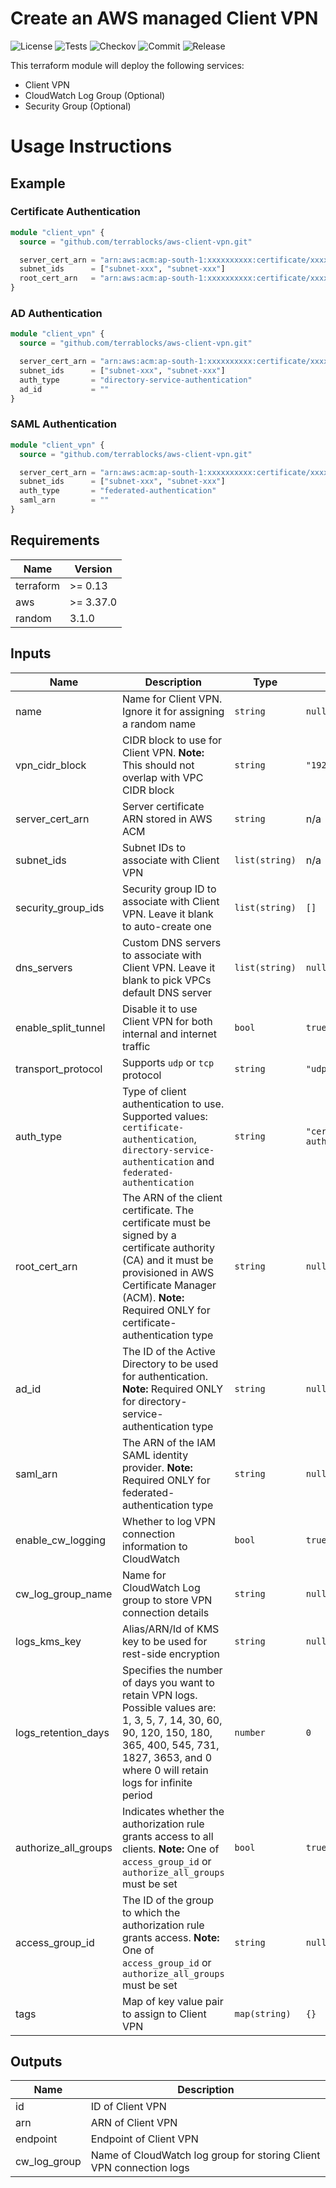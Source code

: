 # Create an AWS managed Client VPN

![License](https://img.shields.io/github/license/terrablocks/aws-client-vpn?style=for-the-badge) ![Tests](https://img.shields.io/github/workflow/status/terrablocks/aws-client-vpn/tests/master?label=Test&style=for-the-badge) ![Checkov](https://img.shields.io/github/workflow/status/terrablocks/aws-client-vpn/checkov/master?label=Checkov&style=for-the-badge) ![Commit](https://img.shields.io/github/last-commit/terrablocks/aws-client-vpn?style=for-the-badge) ![Release](https://img.shields.io/github/v/release/terrablocks/aws-client-vpn?style=for-the-badge)

This terraform module will deploy the following services:
- Client VPN
- CloudWatch Log Group (Optional)
- Security Group (Optional)

# Usage Instructions
## Example
### Certificate Authentication
```terraform
module "client_vpn" {
  source = "github.com/terrablocks/aws-client-vpn.git"

  server_cert_arn = "arn:aws:acm:ap-south-1:xxxxxxxxxx:certificate/xxxxx-xxxx-xxxx-xxxx-xxxxxxx"
  subnet_ids      = ["subnet-xxx", "subnet-xxx"]
  root_cert_arn   = "arn:aws:acm:ap-south-1:xxxxxxxxxx:certificate/xxxxx-xxxx-xxxx-xxxx-xxxxxxx"
}
```
### AD Authentication
```terraform
module "client_vpn" {
  source = "github.com/terrablocks/aws-client-vpn.git"

  server_cert_arn = "arn:aws:acm:ap-south-1:xxxxxxxxxx:certificate/xxxxx-xxxx-xxxx-xxxx-xxxxxxx"
  subnet_ids      = ["subnet-xxx", "subnet-xxx"]
  auth_type       = "directory-service-authentication"
  ad_id           = ""
}
```
### SAML Authentication
```terraform
module "client_vpn" {
  source = "github.com/terrablocks/aws-client-vpn.git"

  server_cert_arn = "arn:aws:acm:ap-south-1:xxxxxxxxxx:certificate/xxxxx-xxxx-xxxx-xxxx-xxxxxxx"
  subnet_ids      = ["subnet-xxx", "subnet-xxx"]
  auth_type       = "federated-authentication"
  saml_arn        = ""
}
```

## Requirements

| Name | Version |
|------|---------|
| terraform | >= 0.13 |
| aws | >= 3.37.0 |
| random | 3.1.0 |

## Inputs

| Name | Description | Type | Default | Required |
|------|-------------|------|---------|:--------:|
| name | Name for Client VPN. Ignore it for assigning a random name | `string` | `null` | no |
| vpn_cidr_block | CIDR block to use for Client VPN. **Note:** This should not overlap with VPC CIDR block | `string` | `"192.168.0.0/16"` | no |
| server_cert_arn | Server certificate ARN stored in AWS ACM | `string` | n/a | yes |
| subnet_ids | Subnet IDs to associate with Client VPN | `list(string)` | n/a | yes |
| security_group_ids | Security group ID to associate with Client VPN. Leave it blank to auto-create one | `list(string)` | `[]` | no |
| dns_servers | Custom DNS servers to associate with Client VPN. Leave it blank to pick VPCs default DNS server | `list(string)` | `null` | no |
| enable_split_tunnel | Disable it to use Client VPN for both internal and internet traffic | `bool` | `true` | no |
| transport_protocol | Supports `udp` or `tcp` protocol | `string` | `"udp"` | no |
| auth_type | Type of client authentication to use. Supported values: `certificate-authentication`, `directory-service-authentication` and `federated-authentication` | `string` | `"certificate-authentication"` | no |
| root_cert_arn | The ARN of the client certificate. The certificate must be signed by a certificate authority (CA) and it must be provisioned in AWS Certificate Manager (ACM). **Note:** Required ONLY for certificate-authentication type | `string` | `null` | no |
| ad_id | The ID of the Active Directory to be used for authentication. **Note:** Required ONLY for directory-service-authentication type | `string` | `null` | no |
| saml_arn | The ARN of the IAM SAML identity provider. **Note:** Required ONLY for federated-authentication type | `string` | `null` | no |
| enable_cw_logging | Whether to log VPN connection information to CloudWatch | `bool` | `true` | no |
| cw_log_group_name | Name for CloudWatch Log group to store VPN connection details | `string` | `null` | no |
| logs_kms_key | Alias/ARN/Id of KMS key to be used for rest-side encryption | `string` | `null` | no |
| logs_retention_days | Specifies the number of days you want to retain VPN logs. Possible values are: 1, 3, 5, 7, 14, 30, 60, 90, 120, 150, 180, 365, 400, 545, 731, 1827, 3653, and 0 where 0 will retain logs for infinite period | `number` | `0` | no |
| authorize_all_groups | Indicates whether the authorization rule grants access to all clients. **Note:** One of `access_group_id` or `authorize_all_groups` must be set | `bool` | `true` | no |
| access_group_id | The ID of the group to which the authorization rule grants access. **Note:** One of `access_group_id` or `authorize_all_groups` must be set | `string` | `null` | no |
| tags | Map of key value pair to assign to Client VPN | `map(string)` | `{}` | no |

## Outputs

| Name | Description |
|------|-------------|
| id | ID of Client VPN |
| arn | ARN of Client VPN |
| endpoint | Endpoint of Client VPN |
| cw_log_group | Name of CloudWatch log group for storing Client VPN connection logs |
